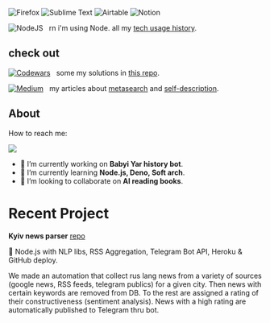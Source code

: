 ![Firefox](https://img.shields.io/badge/Firefox-FF7139?style=for-the-badge&logo=Firefox-Browser&logoColor=white)   ![Sublime Text](https://img.shields.io/badge/sublime_text-%23575757.svg?style=for-the-badge&logo=sublime-text&logoColor=important)    ![Airtable](https://img.shields.io/badge/Airtable-18BFFF?style=for-the-badge&logo=Airtable&logoColor=white)    ![Notion](https://img.shields.io/badge/Notion-%23000000.svg?style=for-the-badge&logo=notion&logoColor=white)

![NodeJS](https://img.shields.io/badge/node.js-6DA55F?style=plastic&logo=node.js&logoColor=white)  &nbsp;  rn i'm using Node. all my [tech usage history](TECH.md).

## check out

[![Codewars](https://img.shields.io/badge/Codewars-B1361E?style=plastic&logo=codewars&logoColor=grey)](https://www.codewars.com/users/danvoronov)  &nbsp; some my solutions in [this repo](https://github.com/danvoronov/codewars_js_solutions).

[![Medium](https://img.shields.io/badge/Medium-12100E?style=plastic&logo=medium&logoColor=white)](https://danvoronov.medium.com/)  &nbsp; my articles about [metasearch](https://danvoronov.medium.com/%D0%BC%D0%B5%D1%82%D0%B0%D0%BF%D0%BE%D0%B8%D1%81%D0%BA-%D0%B8-%D0%B7%D0%B0%D1%87%D0%B5%D0%BC-%D0%BE%D0%BD-%D0%BD%D1%83%D0%B6%D0%B5%D0%BD-bb13680b299e) and [self-description](https://danvoronov.medium.com/%D0%B4%D0%BD%D0%B5%D0%B2%D0%BD%D0%B8%D0%BA%D0%BE%D0%B2%D0%BE%D1%81%D1%82%D1%8C-index-bf116ce9cd12).

## About

How to reach me:

<a href="https://t.me/dan_voronov"><img src="https://img.shields.io/badge/-@dan_voronov-0088cc?style=flat&logo=Telegram&logoColor=white"/></a>

- 🔭 I’m currently working on __Babyi Yar history bot__.
- 🌱 I’m currently learning __Node.js, Deno, Soft arch__.
- 👯 I’m looking to collaborate on __AI reading books__.


# Recent Project

__Kyiv news parser__ [repo](https://github.com/danvoronov/cityNewsParser)

🧰 Node.js with NLP libs, RSS Aggregation, Telegram Bot API, Heroku & GitHub deploy.

We made an automation that collect rus lang news from a variety of sources (google news, RSS feeds, telegram publics) for a given city. Then news with certain keywords are removed from DB. To the rest are assigned a rating of their constructiveness (sentiment analysis). News with a high rating are automatically published to Telegram thru bot.


<!--
**danvoronov/danvoronov** is a ✨ _special_ ✨ repository because its `README.md` (this file) appears on your GitHub profile.

Here are some ideas to get you started:

- 🔭 I’m currently working on ...
- 🌱 I’m currently learning ...
- 👯 I’m looking to collaborate on ...
- 🤔 I’m looking for help with ...
- 💬 Ask me about ...
- 📫 How to reach me: ...
- 😄 Pronouns: ...
- ⚡ Fun fact: ...
-->

